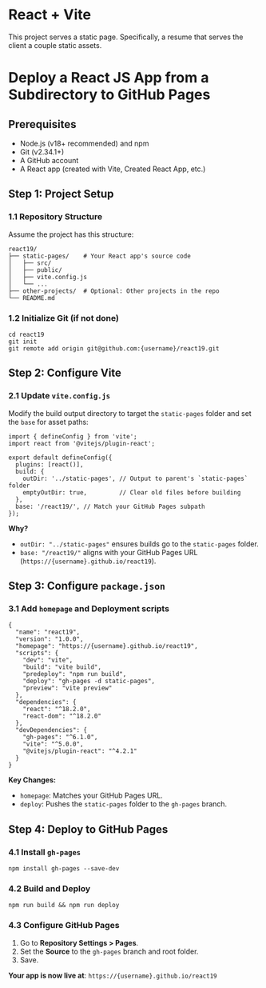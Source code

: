 # React + Vite

This project serves a static page. Specifically, a resume that serves the client a couple static assets.

# Deploy a React JS App from a Subdirectory to GitHub Pages
## Prerequisites
- Node.js (v18+ recommended) and npm
- Git (v2.34.1+)
- A GitHub account
- A React app (created with Vite, Created React App, etc.)

## Step 1: Project Setup
### 1.1 Repository Structure
Assume the project has this structure:
```
react19/  
├── static-pages/    # Your React app's source code  
│   ├── src/  
│   ├── public/  
│   ├── vite.config.js  
│   └── ...  
├── other-projects/  # Optional: Other projects in the repo  
└── README.md  
```

### 1.2 Initialize Git (if not done)
```
cd react19  
git init  
git remote add origin git@github.com:{username}/react19.git  
```

## Step 2: Configure Vite
### 2.1 Update `vite.config.js`
Modify the build output directory to target the `static-pages` folder
and set the `base` for asset paths:
```
import { defineConfig } from 'vite';
import react from '@vitejs/plugin-react';

export default defineConfig({
  plugins: [react()],
  build: {
    outDir: '../static-pages', // Output to parent's `static-pages` folder
    emptyOutDir: true,         // Clear old files before building
  },
  base: '/react19/', // Match your GitHub Pages subpath
});
```

**Why?**
- `outDir: "../static-pages"` ensures builds go to the `static-pages` folder.
- `base: "/react19/"` aligns with your GitHub Pages URL (`https://{username}.github.io/react19`).

## Step 3: Configure `package.json`
### 3.1 Add `homepage` and Deployment scripts
```
{
  "name": "react19",
  "version": "1.0.0",
  "homepage": "https://{username}.github.io/react19",
  "scripts": {
    "dev": "vite",
    "build": "vite build",
    "predeploy": "npm run build",
    "deploy": "gh-pages -d static-pages",
    "preview": "vite preview"
  },
  "dependencies": {
    "react": "^18.2.0",
    "react-dom": "^18.2.0"
  },
  "devDependencies": {
    "gh-pages": "^6.1.0",
    "vite": "^5.0.0",
    "@vitejs/plugin-react": "^4.2.1"
  }
}
```

**Key Changes:**
- `homepage`: Matches your GitHub Pages URL.
- `deploy`: Pushes the `static-pages` folder to the `gh-pages` branch.

## Step 4: Deploy to GitHub Pages
### 4.1 Install `gh-pages`
```
npm install gh-pages --save-dev  
```

### 4.2 Build and Deploy
```
npm run build && npm run deploy  
```

### 4.3 Configure GitHub Pages
1. Go to **Repository Settings > Pages**.
2. Set the **Source** to the `gh-pages` branch and root folder.
3. Save.

**Your app is now live at**:
`https://{username}.github.io/react19`